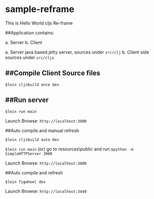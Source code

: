 # sample-reframe
This is Hello World cljs Re-frame

##Application contains:

  a. Server
  b. Client
  
a. Server java based jetty server, 
   sources under `src/clj`
b. Client side
   sources under `src/cljs`

   
##Compile Client Source files
----------------------------
`$lein cljsbuild once dev`

##Run server 
----------
`$lein run main`

Launch Browse: `http://localhost:3000`


##Auto compile and manual refresh 

`$lein cljsbuild auto dev`

`$lein run main` (or) go to resources\public and run `$python -m SimpleHTTPServer 3000`

Launch Browse: `http://localhost:3000`

##Auto compile and refresh

`$lein figwheel dev`

Launch Browse: `http://localhost:3449`
